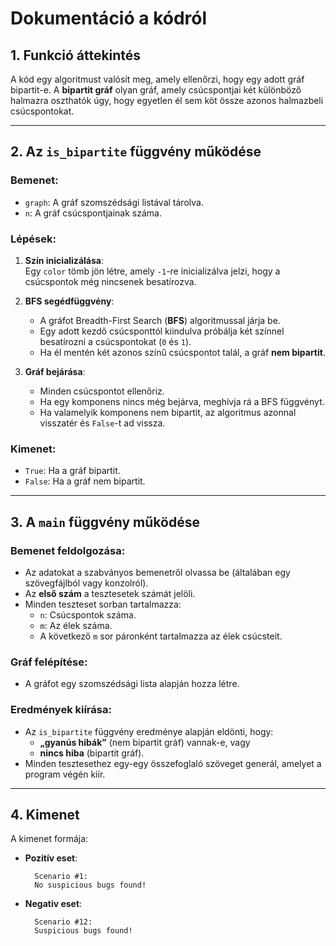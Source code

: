 # Dokumentáció a kódról

## 1. Funkció áttekintés

A kód egy algoritmust valósít meg, amely ellenőrzi, hogy egy adott gráf bipartit-e. A **bipartit gráf** olyan gráf, amely csúcspontjai két különböző halmazra oszthatók úgy, hogy egyetlen él sem köt össze azonos halmazbeli csúcspontokat.

---

## 2. Az `is_bipartite` függvény működése

### Bemenet:
- `graph`: A gráf szomszédsági listával tárolva.
- `n`: A gráf csúcspontjainak száma.

### Lépések:
1. **Szín inicializálása**:  
   Egy `color` tömb jön létre, amely `-1`-re inicializálva jelzi, hogy a csúcspontok még nincsenek besatírozva.

2. **BFS segédfüggvény**:  
   - A gráfot Breadth-First Search (**BFS**) algoritmussal járja be.  
   - Egy adott kezdő csúcsponttól kiindulva próbálja két színnel besatírozni a csúcspontokat (`0` és `1`).  
   - Ha él mentén két azonos színű csúcspontot talál, a gráf **nem bipartit**.

3. **Gráf bejárása**:  
   - Minden csúcspontot ellenőriz.  
   - Ha egy komponens nincs még bejárva, meghívja rá a BFS függvényt.  
   - Ha valamelyik komponens nem bipartit, az algoritmus azonnal visszatér és `False`-t ad vissza.

### Kimenet:
- `True`: Ha a gráf bipartit.
- `False`: Ha a gráf nem bipartit.

---

## 3. A `main` függvény működése

### Bemenet feldolgozása:
- Az adatokat a szabványos bemenetről olvassa be (általában egy szövegfájlból vagy konzolról).  
- Az **első szám** a tesztesetek számát jelöli.  
- Minden teszteset sorban tartalmazza:
  - `n`: Csúcspontok száma.
  - `m`: Az élek száma.
  - A következő `m` sor páronként tartalmazza az élek csúcsteit.

### Gráf felépítése:
- A gráfot egy szomszédsági lista alapján hozza létre.

### Eredmények kiírása:
- Az `is_bipartite` függvény eredménye alapján eldönti, hogy:
  - **„gyanús hibák”** (nem bipartit gráf) vannak-e, vagy  
  - **nincs hiba** (bipartit gráf).  
- Minden tesztesethez egy-egy összefoglaló szöveget generál, amelyet a program végén kiír.

---

## 4. Kimenet

A kimenet formája:

- **Pozitív eset**:  
  ```text
    Scenario #1:
    No suspicious bugs found!
- **Negativ eset**:  
  ```text
    Scenario #12:
    Suspicious bugs found!